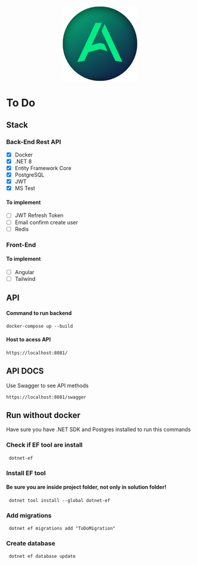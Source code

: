 <p align="center">
  <a href="https://oficialexdev.github.io/portifolio/#/" target="_blank"><img src="./a.svg" width="200" alt="Alex Logo" /></a>
</p>

# To Do 
## Stack
### Back-End Rest API
- [X]   Docker
- [X]   .NET 8 
- [X]   Entity Framework Core
- [X]   PostgreSQL
- [X]   JWT
- [X]   MS Test
#### To implement
- [ ]   JWT Refresh Token
- [ ]   Email confirm create user
- [ ]   Redis
### Front-End
#### To implement
- [ ]   Angular
- [ ]   Tailwind

## API
#### Command to run backend
```
docker-compose up --build
``` 
#### Host to acess API
``` 
https://localhost:8081/
``` 

## API DOCS

Use Swagger to see API methods
``` 
https://localhost:8081/swagger
``` 
 
## Run without docker
Have sure you have .NET SDK and Postgres installed to run this commands 
 ### Check if EF tool are install
```
 dotnet-ef
```
### Install EF tool 
#### Be sure you are inside project folder, not only in solution folder!
```
 dotnet tool install --global dotnet-ef
```
### Add migrations
```
 dotnet ef migrations add "ToDoMigration"
```
### Create database
```
 dotnet ef database update
```
